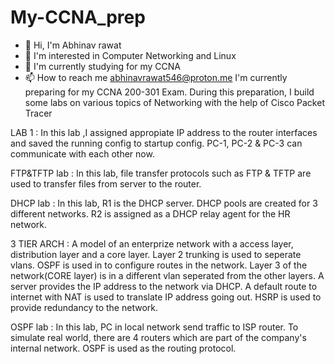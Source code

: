 # My-CCNA_prep
- 👋 Hi, I'm Abhinav rawat 
- 👀 I'm interested in Computer Networking and Linux 
- 🌱 I'm currently studying for my CCNA 
- 📫 How to reach me abhinavrawat546@proton.me
I'm currently preparing for my CCNA 200-301 Exam. During this preparation, I build some labs on various topics of Networking with the help of Cisco Packet Tracer


LAB 1 : In this lab ,I assigned appropiate IP address to the router interfaces and saved the running config to startup config. PC-1, PC-2 & PC-3 can communicate with each other now.

FTP&TFTP lab : In this lab, file transfer protocols such as FTP & TFTP are used to transfer files from server to the router.

DHCP lab : In this lab, R1 is the DHCP server. DHCP pools are created for 3 different networks. R2 is assigned as a DHCP relay agent for the HR network.   


3 TIER ARCH : A model of an enterprize network with a access layer, distribution layer and a core layer. Layer 2 trunking is used to seperate vlans. OSPF is used in to configure routes in the network. Layer 3 of the network(CORE layer) is in a different vlan seperated from the other layers. A server provides the IP address to the network via DHCP. A default route to internet with NAT is used to translate IP address going out. HSRP is used to provide redundancy to the network.


OSPF lab : In this lab, PC in local network send traffic to ISP router. To simulate real world, there are 4 routers which are part of the company's internal network. OSPF is used as the routing protocol. 
